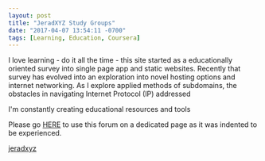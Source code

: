 ```yaml
---
layout: post
title: "JeradXYZ Study Groups"
date: "2017-04-07 13:54:11 -0700"
tags: [Learning, Education, Coursera]
---
```


I love learning - do it all the time - this site started as a educationally oriented survey into single page app and static websites. Recently that survey has evolved into an exploration into novel hosting options and internet networking. As I explore applied methods of subdomains, the obstacles in navigating Internet Protocol (IP) addressed

I'm constantly creating educational resources and tools

Please go [HERE](http://jerad.xyz/studygroups) to use this forum on a dedicated page as it was indented to be experienced.

<a class="muut" href="https://muut.com/i/jeradxyz">jeradxyz</a>
<script src="//cdn.muut.com/1/moot.min.js"></script>
